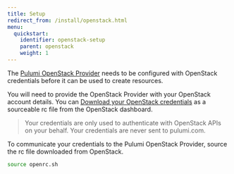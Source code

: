 ```yaml
---
title: Setup
redirect_from: /install/openstack.html
menu:
  quickstart:
    identifier: openstack-setup
    parent: openstack
    weight: 1
---
```


[Pulumi OpenStack Provider]: ./index.html
[Download your OpenStack credentials]: https://docs.openstack.org/newton/user-guide/common/cli-set-environment-variables-using-openstack-rc.html

The [Pulumi OpenStack Provider] needs to be configured with OpenStack credentials
before it can be used to create resources.

You will need to provide the OpenStack Provider with your OpenStack account details. You can [Download your OpenStack credentials] as a sourceable rc file from the OpenStack dashboard.

> Your credentials are only used to authenticate with OpenStack APIs on your behalf. Your credentials are never sent to pulumi.com.

To communicate your credentials to the Pulumi OpenStack Provider, source the rc file downloaded from OpenStack.

```bash
source openrc.sh
```
